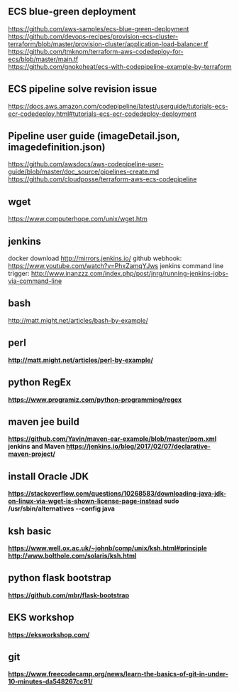 ## ECS blue-green deployment
https://github.com/aws-samples/ecs-blue-green-deployment<br>
https://github.com/devops-recipes/provision-ecs-cluster-terraform/blob/master/provision-cluster/application-load-balancer.tf<br>
https://github.com/tmknom/terraform-aws-codedeploy-for-ecs/blob/master/main.tf<br>
https://github.com/gnokoheat/ecs-with-codepipeline-example-by-terraform<br>
## ECS pipeline solve revision issue

https://docs.aws.amazon.com/codepipeline/latest/userguide/tutorials-ecs-ecr-codedeploy.html#tutorials-ecs-ecr-codedeploy-deployment

## Pipeline user guide (imageDetail.json, imagedefinition.json)
https://github.com/awsdocs/aws-codepipeline-user-guide/blob/master/doc_source/pipelines-create.md
https://github.com/cloudposse/terraform-aws-ecs-codepipeline

## wget
https://www.computerhope.com/unix/wget.htm
## jenkins
docker download
http://mirrors.jenkins.io/
github webhook: https://www.youtube.com/watch?v=PhxZamqYJws
jenkins command line trigger: 
http://www.inanzzz.com/index.php/post/jnrg/running-jenkins-jobs-via-command-line

## bash 
http://matt.might.net/articles/bash-by-example/ <b>
## perl 
  http://matt.might.net/articles/perl-by-example/ <b>
## python RegEx
  https://www.programiz.com/python-programming/regex
## maven jee build 
  https://github.com/Yavin/maven-ear-example/blob/master/pom.xml
  jenkins and Maven https://jenkins.io/blog/2017/02/07/declarative-maven-project/
## install Oracle JDK
  https://stackoverflow.com/questions/10268583/downloading-java-jdk-on-linux-via-wget-is-shown-license-page-instead
  sudo /usr/sbin/alternatives --config java
## ksh basic
  https://www.well.ox.ac.uk/~johnb/comp/unix/ksh.html#principle
  http://www.bolthole.com/solaris/ksh.html
 
## python flask bootstrap
https://github.com/mbr/flask-bootstrap

## EKS workshop
https://eksworkshop.com/

## git
https://www.freecodecamp.org/news/learn-the-basics-of-git-in-under-10-minutes-da548267cc91/
